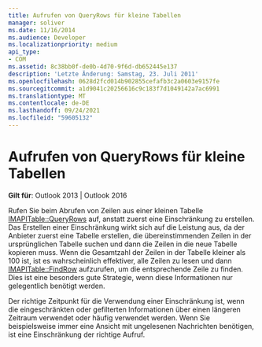 ```yaml
---
title: Aufrufen von QueryRows für kleine Tabellen
manager: soliver
ms.date: 11/16/2014
ms.audience: Developer
ms.localizationpriority: medium
api_type:
- COM
ms.assetid: 8c38bb0f-de0b-4d70-9f6d-db652445e137
description: 'Letzte Änderung: Samstag, 23. Juli 2011'
ms.openlocfilehash: 0628d2fcd014b902855cefafb3c2a0603e9157fe
ms.sourcegitcommit: a1d9041c20256616c9c183f7d1049142a7ac6991
ms.translationtype: MT
ms.contentlocale: de-DE
ms.lasthandoff: 09/24/2021
ms.locfileid: "59605132"
---
```

# <a name="calling-queryrows-for-small-tables"></a>Aufrufen von QueryRows für kleine Tabellen

  
  
**Gilt für**: Outlook 2013 | Outlook 2016 
  
Rufen Sie beim Abrufen von Zeilen aus einer kleinen Tabelle [IMAPITable::QueryRows](imapitable-queryrows.md) auf, anstatt zuerst eine Einschränkung zu erstellen. Das Erstellen einer Einschränkung wirkt sich auf die Leistung aus, da der Anbieter zuerst eine Tabelle erstellen, die übereinstimmenden Zeilen in der ursprünglichen Tabelle suchen und dann die Zeilen in die neue Tabelle kopieren muss. Wenn die Gesamtzahl der Zeilen in der Tabelle kleiner als 100 ist, ist es wahrscheinlich effektiver, alle Zeilen zu lesen und dann [IMAPITable::FindRow](imapitable-findrow.md) aufzurufen, um die entsprechende Zeile zu finden. Dies ist eine besonders gute Strategie, wenn diese Informationen nur gelegentlich benötigt werden. 
  
Der richtige Zeitpunkt für die Verwendung einer Einschränkung ist, wenn die eingeschränkten oder gefilterten Informationen über einen längeren Zeitraum verwendet oder häufig verwendet werden. Wenn Sie beispielsweise immer eine Ansicht mit ungelesenen Nachrichten benötigen, ist eine Einschränkung der richtige Aufruf.
  

